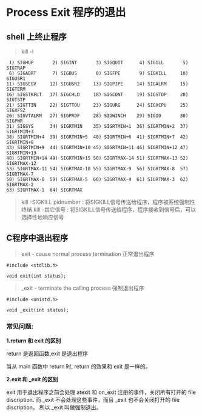 # Process Exit 程序的退出

## shell 上终止程序

> kill -l

```
 1) SIGHUP       2) SIGINT       3) SIGQUIT      4) SIGILL       5) SIGTRAP
 6) SIGABRT      7) SIGBUS       8) SIGFPE       9) SIGKILL     10) SIGUSR1
11) SIGSEGV     12) SIGUSR2     13) SIGPIPE     14) SIGALRM     15) SIGTERM
16) SIGSTKFLT   17) SIGCHLD     18) SIGCONT     19) SIGSTOP     20) SIGTSTP
21) SIGTTIN     22) SIGTTOU     23) SIGURG      24) SIGXCPU     25) SIGXFSZ
26) SIGVTALRM   27) SIGPROF     28) SIGWINCH    29) SIGIO       30) SIGPWR
31) SIGSYS      34) SIGRTMIN    35) SIGRTMIN+1  36) SIGRTMIN+2  37) SIGRTMIN+3
38) SIGRTMIN+4  39) SIGRTMIN+5  40) SIGRTMIN+6  41) SIGRTMIN+7  42) SIGRTMIN+8
43) SIGRTMIN+9  44) SIGRTMIN+10 45) SIGRTMIN+11 46) SIGRTMIN+12 47) SIGRTMIN+13
48) SIGRTMIN+14 49) SIGRTMIN+15 50) SIGRTMAX-14 51) SIGRTMAX-13 52) SIGRTMAX-12
53) SIGRTMAX-11 54) SIGRTMAX-10 55) SIGRTMAX-9  56) SIGRTMAX-8  57) SIGRTMAX-7
58) SIGRTMAX-6  59) SIGRTMAX-5  60) SIGRTMAX-4  61) SIGRTMAX-3  62) SIGRTMAX-2
63) SIGRTMAX-1  64) SIGRTMAX
```

> kill -SIGKILL pidnumber : 将SIGKILL信号传送给程序，程序被系统强制性终结
> kill -其它信号 : 将SIGKILL信号传送给程序，程序接收到信号后，可以选择性地响应信号

## C程序中退出程序

> exit - cause normal process termination 正常退出程序

```
#include <stdlib.h>

void exit(int status);
```

> _exit - terminate the calling process 强制退出程序

```
#include <unistd.h>

void _exit(int status);
```


### 常见问题:

**1.return 和 exit 的区别**

return 是返回函数,exit 是退出程序

当从 main 函数中 return 时, return 的效果和 exit 是一样的。

**2.exit 和 _exit 的区别**

exit 用于退出程序之前会处理 atexit 和 on_exit 注册的事件，关闭所有打开的 file discription.
而 _exit 不会处理这些事件，而且 _exit 也不会关闭打开的 file discription。
所以 _exit 叫做强制退出。


